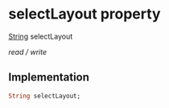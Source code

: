 


# selectLayout property






[String](https://api.flutter.dev/flutter/dart-core/String-class.html) selectLayout
  
_read / write_






## Implementation

```dart
String selectLayout;


```







